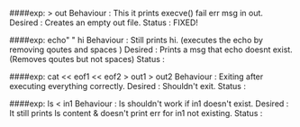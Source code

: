 ####exp: > out
Behaviour : This it prints execve() fail err msg in out.
Desired : Creates an empty out file.
Status : FIXED!

####exp: echo" " hi
Behaviour : Still prints hi. (executes the echo by removing qoutes and spaces )
Desired : Prints a msg that echo doesnt exist. (Removes qoutes but not spaces)
Status : 

####exp: cat << eof1 << eof2 > out1 > out2
Behaviour : Exiting after executing everything correctly.
Desired : Shouldn't exit.
Status : 

####exp: ls < in1
Behaviour : ls shouldn't work if in1 doesn't exist.
Desired : It still prints ls content & doesn't print err for in1 not existing.
Status :